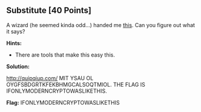 ## Substitute [40 Points]

A wizard (he seemed kinda odd...) handed me [this](https://webshell2017.picoctf.com/static/44e178de57175cfc0e24f69d21e63f59/cipher.txt). Can you figure out what it says?

**Hints:**

- There are tools that make this easy this.

**Solution:**

http://quipqiup.com/
MIT YSAU OL OYGFSBDGRTKFEKBHMGCALSOQTMIOL.
THE FLAG IS IFONLYMODERNCRYPTOWASLIKETHIS.

**Flag:** IFONLYMODERNCRYPTOWASLIKETHIS
